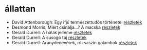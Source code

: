 # állattan

- David Attenborough: Egy ifjú természettudós történetei [részletek](../_details/David%20Attenborough.md#id_1449)
- Desmond Morris: Miért csinálja…? A macska [részletek](../_details/Desmond%20Morris.md#id_415)
- Gerald Durrell: A halak jelleme [részletek](../_details/Gerald%20Durrell.md#id_879)
- Gerald Durrell: A susogó táj [részletek](../_details/Gerald%20Durrell.md#id_871)
- Gerald Durrell: Aranydenevérek, rózsaszín galambok [részletek](../_details/Gerald%20Durrell.md#id_875)